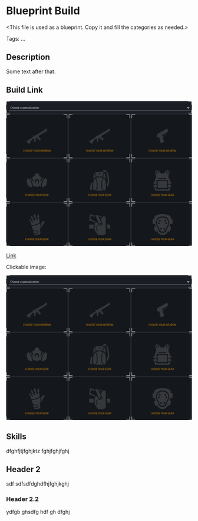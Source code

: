# Blueprint Build
\<This file is used as a blueprint. Copy it and fill the categories as needed.>

Tags: ...

## Description
Some text after that.

## Build Link
![Blueprint Build Picture](/assets/images/blueprint-build.png)

[Link](https://mxswat.github.io/mx-division-builds)

Clickable image:

[![Blueprint Build Picture](/assets/images/blueprint-build.png)](https://mxswat.github.io/mx-division-builds)

## Skills
dfghfjtjfghjktz
fghjfghjfghj

## Header 2
sdf
sdfsdfdghdfhjfghjkghj

### Header 2.2
ydfgb
ghsdfg
hdf
gh
dfghj
